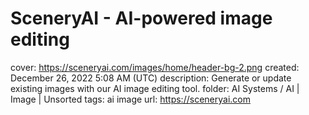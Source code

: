 # SceneryAI - AI-powered image editing

cover: https://sceneryai.com/images/home/header-bg-2.png
created: December 26, 2022 5:08 AM (UTC)
description: Generate or update existing images with our AI image editing tool.
folder: AI Systems / AI | Image | Unsorted
tags: ai image
url: https://sceneryai.com